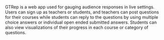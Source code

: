 GTRep is a web app used for gauging audience responses in live settings. Users can sign up as teachers or students, and teachers can post questions for their courses while students can reply to the questions by using multiple choice answers or individual open ended submitted answers. Students can also view visualizations of their progress in each course or category of questions. 
